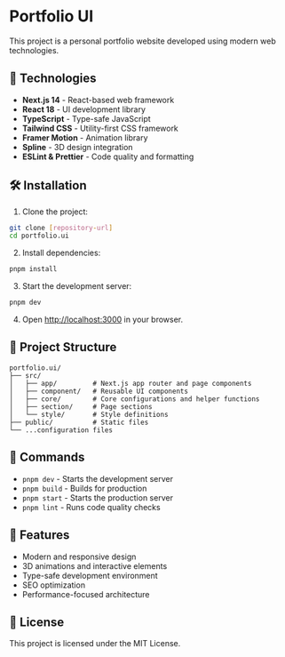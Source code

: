 # Portfolio UI

This project is a personal portfolio website developed using modern web technologies.

## 🚀 Technologies

- **Next.js 14** - React-based web framework
- **React 18** - UI development library
- **TypeScript** - Type-safe JavaScript
- **Tailwind CSS** - Utility-first CSS framework
- **Framer Motion** - Animation library
- **Spline** - 3D design integration
- **ESLint & Prettier** - Code quality and formatting

## 🛠️ Installation

1. Clone the project:
```bash
git clone [repository-url]
cd portfolio.ui
```

2. Install dependencies:
```bash
pnpm install
```

3. Start the development server:
```bash
pnpm dev
```

4. Open [http://localhost:3000](http://localhost:3000) in your browser.

## 📁 Project Structure

```
portfolio.ui/
├── src/
│   ├── app/         # Next.js app router and page components
│   ├── component/   # Reusable UI components
│   ├── core/        # Core configurations and helper functions
│   ├── section/     # Page sections
│   └── style/       # Style definitions
├── public/          # Static files
└── ...configuration files
```

## 🔧 Commands

- `pnpm dev` - Starts the development server
- `pnpm build` - Builds for production
- `pnpm start` - Starts the production server
- `pnpm lint` - Runs code quality checks

## 🎨 Features

- Modern and responsive design
- 3D animations and interactive elements
- Type-safe development environment
- SEO optimization
- Performance-focused architecture

## 📝 License

This project is licensed under the MIT License.

